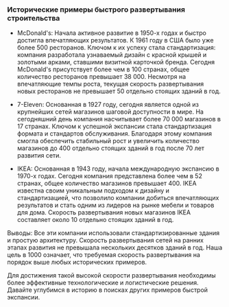 ### Исторические примеры быстрого развертывания строительства

- McDonald's: Начала активное развитие в 1950-х годах и быстро достигла впечатляющих результатов. К 1961 году в США было уже более 500 ресторанов. Ключом к их успеху стала стандартизация: компания разработала узнаваемый дизайн с красной крышей и золотыми арками, ставшими визитной карточкой бренда. Сегодня McDonald's присутствует более чем в 100 странах, общее количество ресторанов превышает 38 000. Несмотря на впечатляющие темпы роста, текущая скорость развертывания новых ресторанов не превышает 50 отдельно стоящих зданий в год.

- 7-Eleven: Основанная в 1927 году, сегодня является одной из крупнейших сетей магазинов шаговой доступности в мире. На сегодняшний день компания насчитывает более 70 000 магазинов в 17 странах. Ключом к успешной экспансии стала стандартизация формата и стандартов обслуживания. Благодаря этому компания смогла обеспечить стабильный рост и увеличить количество магазинов до 400 отдельно стоящих зданий в год после 70 лет развития сети.

- IKEA: Основанная в 1943 году, начала международную экспансию в 1970-х годах. Сегодня компания представлена более чем в 52 странах, общее количество магазинов превышает 400. IKEA известна своим уникальным подходом к дизайну и стандартизацией, что позволило компании добиться впечатляющих результатов и стать одним из лидеров на рынке мебели и товаров для дома. Скорость развертывания новых магазинов IKEA составляет около 10 отдельно стоящих зданий в год.

Выводы: Все эти компании использовали стандартизированные здания и простую архитектуру. Скорость развертывания сетей на ранних этапах развития не превышала нескольких десятков зданий в год. Наша цель в 1000 означает, что требуемая скорость развертывания на порядок выше любых исторических примеров.

Для достижения такой высокой скорости развертывания необходимы более эффективные технологические и логистические решения. Давайте углубимся в историю в поисках других примеров быстрой экспансии.

